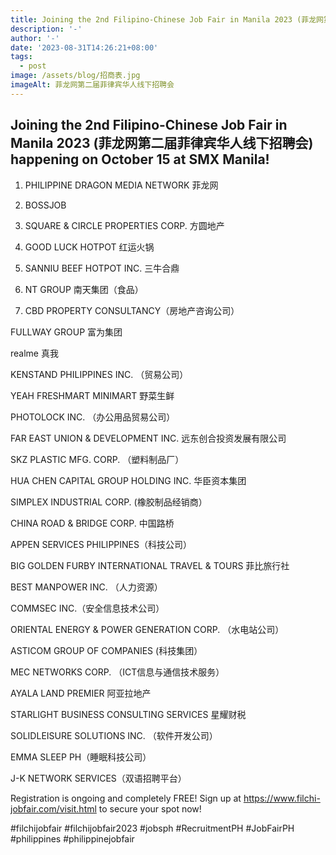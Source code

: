 ```yaml
---
title: Joining the 2nd Filipino-Chinese Job Fair in Manila 2023 (菲龙网第二届菲律宾华人线下招聘会)
description: '-'
author: '-'
date: '2023-08-31T14:26:21+08:00'
tags:
  - post
image: /assets/blog/招商表.jpg
imageAlt: 菲龙网第二届菲律宾华人线下招聘会
---
```

## **Joining the 2nd Filipino-Chinese Job Fair in Manila 2023     (菲龙网第二届菲律宾华人线下招聘会) happening on October 15 at SMX Manila!**

1. PHILIPPINE DRAGON MEDIA NETWORK 菲龙网

2. BOSSJOB

3. SQUARE & CIRCLE PROPERTIES CORP. 方圆地产

4. GOOD LUCK HOTPOT 红运火锅

5. SANNIU BEEF HOTPOT INC. 三牛合鼎

6. NT GROUP 南天集团（食品）

7. CBD PROPERTY CONSULTANCY（房地产咨询公司）

FULLWAY GROUP 富为集团

realme 真我

KENSTAND PHILIPPINES INC. （贸易公司）

YEAH FRESHMART MINIMART 野菜生鲜

PHOTOLOCK INC. （办公用品贸易公司）

FAR EAST UNION & DEVELOPMENT INC. 远东创合投资发展有限公司

SKZ PLASTIC MFG. CORP. （塑料制品厂）

HUA CHEN CAPITAL GROUP HOLDING INC. 华臣资本集团

SIMPLEX INDUSTRIAL CORP. (橡胶制品经销商）

CHINA ROAD & BRIDGE CORP. 中国路桥

APPEN SERVICES PHILIPPINES（科技公司）

BIG GOLDEN FURBY INTERNATIONAL TRAVEL & TOURS 菲比旅行社

BEST MANPOWER INC. （人力资源）

COMMSEC INC.（安全信息技术公司）

ORIENTAL ENERGY & POWER GENERATION CORP. （水电站公司）

ASTICOM GROUP OF COMPANIES (科技集团）

MEC NETWORKS CORP. （ICT信息与通信技术服务）

AYALA LAND PREMIER 阿亚拉地产

STARLIGHT BUSINESS CONSULTING SERVICES 星耀财税

SOLIDLEISURE SOLUTIONS INC. （软件开发公司）

EMMA SLEEP PH（睡眠科技公司）

J-K NETWORK SERVICES（双语招聘平台）

Registration is ongoing and completely FREE! Sign up at <https://www.filchi-jobfair.com/visit.html> to secure your spot now!

\#filchijobfair #filchijobfair2023 #jobsph #RecruitmentPH #JobFairPH #philippines #philippinejobfair

